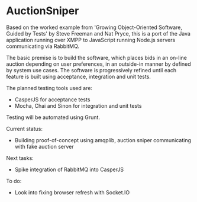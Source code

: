 # AuctionSniper

Based on the worked example from 'Growing Object-Oriented Software, Guided by Tests' by Steve Freeman
and Nat Pryce, this is a port of the Java application running over XMPP to JavaScript running Node.js
servers communicating via RabbitMQ.

The basic premise is to build the software, which places bids in an on-line auction depending on user
preferences, in an outside-in manner by defined by system use cases. The software is progressively
refined until each feature is built using acceptance, integration and unit tests.

The planned testing tools used are:

*   CasperJS for acceptance tests
*   Mocha, Chai and Sinon for integration and unit tests

Testing will be automated using Grunt.

Current status:
*   Building proof-of-concept using amqplib, auction sniper communicating with fake auction server

Next tasks:
*   Spike integration of RabbitMQ into CasperJS

To do:
*   Look into fixing browser refresh with Socket.IO
